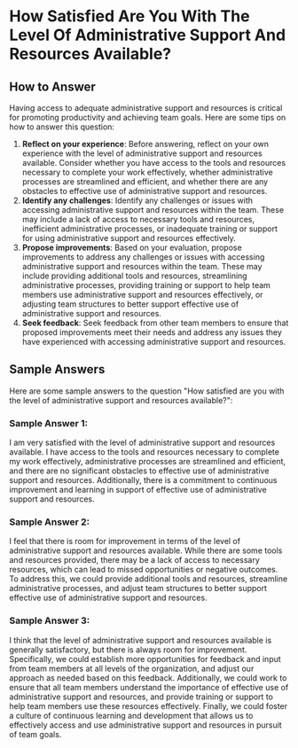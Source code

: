 How Satisfied Are You With The Level Of Administrative Support And Resources Available?
==============================================================================================================

How to Answer
-------------

Having access to adequate administrative support and resources is critical for promoting productivity and achieving team goals. Here are some tips on how to answer this question:

1. **Reflect on your experience**: Before answering, reflect on your own experience with the level of administrative support and resources available. Consider whether you have access to the tools and resources necessary to complete your work effectively, whether administrative processes are streamlined and efficient, and whether there are any obstacles to effective use of administrative support and resources.
2. **Identify any challenges**: Identify any challenges or issues with accessing administrative support and resources within the team. These may include a lack of access to necessary tools and resources, inefficient administrative processes, or inadequate training or support for using administrative support and resources effectively.
3. **Propose improvements**: Based on your evaluation, propose improvements to address any challenges or issues with accessing administrative support and resources within the team. These may include providing additional tools and resources, streamlining administrative processes, providing training or support to help team members use administrative support and resources effectively, or adjusting team structures to better support effective use of administrative support and resources.
4. **Seek feedback**: Seek feedback from other team members to ensure that proposed improvements meet their needs and address any issues they have experienced with accessing administrative support and resources.

Sample Answers
--------------

Here are some sample answers to the question "How satisfied are you with the level of administrative support and resources available?":

### Sample Answer 1:

I am very satisfied with the level of administrative support and resources available. I have access to the tools and resources necessary to complete my work effectively, administrative processes are streamlined and efficient, and there are no significant obstacles to effective use of administrative support and resources. Additionally, there is a commitment to continuous improvement and learning in support of effective use of administrative support and resources.

### Sample Answer 2:

I feel that there is room for improvement in terms of the level of administrative support and resources available. While there are some tools and resources provided, there may be a lack of access to necessary resources, which can lead to missed opportunities or negative outcomes. To address this, we could provide additional tools and resources, streamline administrative processes, and adjust team structures to better support effective use of administrative support and resources.

### Sample Answer 3:

I think that the level of administrative support and resources available is generally satisfactory, but there is always room for improvement. Specifically, we could establish more opportunities for feedback and input from team members at all levels of the organization, and adjust our approach as needed based on this feedback. Additionally, we could work to ensure that all team members understand the importance of effective use of administrative support and resources, and provide training or support to help team members use these resources effectively. Finally, we could foster a culture of continuous learning and development that allows us to effectively access and use administrative support and resources in pursuit of team goals.
